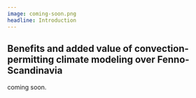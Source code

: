 ```yaml
---
image: coming-soon.png
headline: Introduction
---
```


## Benefits and added value of convection-permitting climate modeling over Fenno-Scandinavia

coming soon.
